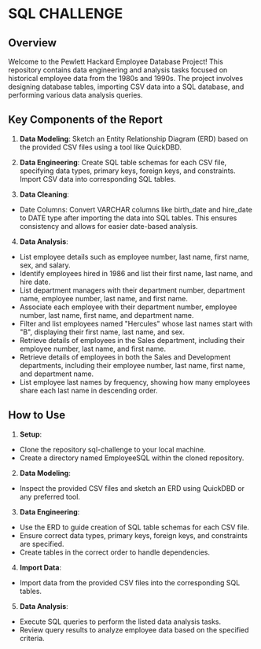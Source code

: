# SQL CHALLENGE

## Overview

Welcome to the Pewlett Hackard Employee Database Project! This repository contains data engineering and analysis tasks focused on historical employee data from the 1980s and 1990s. The project involves designing database tables, importing CSV data into a SQL database, and performing various data analysis queries.

## Key Components of the Report
1. **Data Modeling**: Sketch an Entity Relationship Diagram (ERD) based on the provided CSV files using a tool like QuickDBD.

2. **Data Engineering**: Create SQL table schemas for each CSV file, specifying data types, primary keys, foreign keys, and constraints. Import CSV data into corresponding SQL tables.

3. **Data Cleaning**:
- Date Columns: Convert VARCHAR columns like birth_date and hire_date to DATE type after importing the data into SQL tables. This ensures consistency and allows for easier date-based analysis.

4. **Data Analysis**:
- List employee details such as employee number, last name, first name, sex, and salary.
- Identify employees hired in 1986 and list their first name, last name, and hire date.
- List department managers with their department number, department name, employee number, last name, and first name.
- Associate each employee with their department number, employee number, last name, first name, and department name.
- Filter and list employees named "Hercules" whose last names start with "B", displaying their first name, last name, and sex.
- Retrieve details of employees in the Sales department, including their employee number, last name, and first name.
- Retrieve details of employees in both the Sales and Development departments, including their employee number, last name, first name, and department name.
- List employee last names by frequency, showing how many employees share each last name in descending order.

## How to Use
1. **Setup**:
- Clone the repository sql-challenge to your local machine.
- Create a directory named EmployeeSQL within the cloned repository.
2. **Data Modeling**:
- Inspect the provided CSV files and sketch an ERD using QuickDBD or any preferred tool.
3. **Data Engineering**:
- Use the ERD to guide creation of SQL table schemas for each CSV file.
- Ensure correct data types, primary keys, foreign keys, and constraints are specified.
- Create tables in the correct order to handle dependencies.
4. **Import Data**:
- Import data from the provided CSV files into the corresponding SQL tables.
5. **Data Analysis**:
- Execute SQL queries to perform the listed data analysis tasks.
- Review query results to analyze employee data based on the specified criteria.